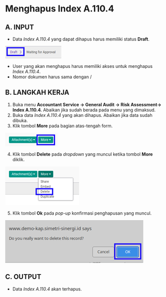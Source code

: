 # Menghapus Index A.110.4

## A. INPUT

* Data *Index A.110.4* yang dapat dihapus harus memiliki status **Draft**.

![](../../../img/index-a1104/status-draft.png)

* User yang akan menghapus harus memiliki akses untuk menghapus *Index A.110.4*.
* Nomor dokumen harus sama dengan /

## B. LANGKAH KERJA

1. Buka menu **Accountant Service -> General Audit -> Risk Assessment-> Index A.110.4**. Abaikan jika sudah berada pada menu yang dimaksud.
2. Buka data *Index A.110.4* yang akan dihapus. Abaikan jika data sudah dibuka.
3. Klik tombol **More** pada bagian atas-tengah form.

![](../../../img/index-a1104/tombol-more.png)

4. Klik tombol **Delete** pada *dropdown* yang muncul ketika tombol **More** diklik.

![](../../../img/index-a1104/tombol-more-delete.png)

5. Klik tombol **Ok** pada *pop-up* konfirmasi penghapusan yang muncul.

![](../../../img/index-a1104/pop-up-konfirmasi-delete.png)

## C. OUTPUT

* Data *Index A.110.4* akan terhapus.
